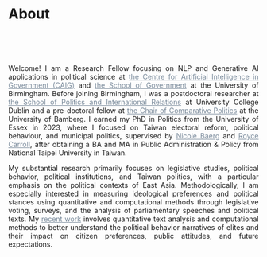 # About



    
<br/><br> <br> 

<div style="text-align: justify">
<!-- 
Welcome! I am currently a postdoctoral researcher at <a href="https://www.ucd.ie/spire/" style="color: #778899; text-decoration: underline;">University College Dublin</a> in the School of Politics and International Relations and <a href="https://www.nexsys-energy.ie/about-nexsys/" style="color: #778899; text-decoration: underline;">NexSys</a>, a cross-disciplinary project funded by Science Foundation Ireland. I am also a forthcoming Research Fellow in Natural Language Processing at <a href="https://www.birmingham.ac.uk/research/centre-for-artificial-intelligence-in-government/people" style="color: #778899; text-decoration: underline;" target="_blank">the Centre for Artificial Intelligence in Government (CAIG)</a> and <a href="https://www.birmingham.ac.uk/schools/government" style="color: #778899; text-decoration: underline;" target="_blank">the School of Government</a> at the University of Birmingham. I received my PhD in Political Science from the University of Essex in January 2023, following my BA and MA in Public Administration & Policy from National Taipei University in Taiwan. -->

Welcome! I am a Research Fellow focusing on NLP and Generative AI applications in political science at <a href="https://www.birmingham.ac.uk/staff/profiles/gov/liao-yen-chieh" style="color: #778899; text-decoration: underline;" target="_blank">the Centre for Artificial Intelligence in Government (CAIG)</a> and <a href="https://www.birmingham.ac.uk/schools/government" style="color: #778899; text-decoration: underline;" target="_blank">the School of Government</a> at the University of Birmingham. Before joining Birmingham, I was a postdoctoral researcher at <a href="https://www.ucd.ie/spire/" style="color: #778899; text-decoration: underline;">the School of Politics and International Relations</a> at University College Dublin and a pre-doctoral fellow at <a href="https://www.uni-bamberg.de/en/comparpol/faculty-and-staff/thomas-saalfeld/" style="color: #778899; text-decoration: underline;">the Chair of Comparative Politics</a> at the University of Bamberg. I earned my PhD in Politics from the University of Essex in 2023, where I focused on Taiwan electoral reform, political behaviour, and municipal politics, supervised by <a href="https://nicolebaerg.com" style="color: #778899; text-decoration: underline;" target="_blank">Nicole Baerg</a> and <a href="https://www.essex.ac.uk/people/CARRO40801/Royce-Carroll" style="color: #778899; text-decoration: underline;" target="_blank">Royce Carroll</a>, after obtaining a BA and MA in Public Administration & Policy from National Taipei University in Taiwan.

My substantial research primarily focuses on legislative studies, political behavior, political institutions, and Taiwan politics, with a particular emphasis on the political contexts of East Asia. Methodologically, I am especially interested in measuring ideological preferences and political stances using quantitative and computational methods through legislative voting, surveys, and the analysis of parliamentary speeches and political texts. My <a href="https://davidycliao.github.io/research/" style="color: #778899; text-decoration: underline;">recent work</a> involves quantitative text analysis and computational methods to better understand the political behavior narratives of elites and their impact on citizen preferences, public attitudes, and future expectations.



<!-- 
---
Embiyax Su Hug (太魯閣族語 Hello),  <img src="https://user-images.githubusercontent.com/1303154/88677602-1635ba80-d120-11ea-84d8-d263ba5fc3c0.gif" width="25" height="25" alt="hi">

我目前於[<span style="color:#778899">**丹麥奧胡斯大學文化與社會學院全球事務研究系**</span>](https://pure.au.dk/portal/en/persons/yenchieh-liao(0a64ba05-9c47-40b2-8ff6-c3d8aeab26f7).html)擔任博士後研究人員。在加入奧胡斯大學之前，也參與[<span style="color:#778899">**德國班貝格大學政治系比較政治研究中心**</span>](https://projectlacan.wordpress.com/team/)，協助執行德國與英國議會質詢資料之搜集、建立與自然語言分析之工作。 在碩士求學階段，關注台灣原住民族群政治、大族政治、資源分配與競爭等議題。在博士論文主題方面，我學習利用計算機社會科學方法，分析選舉制度如何改變台灣政黨競爭與肉桶立法代表行為，該論文計畫也獲得[<span style="color:#778899">**110年度台灣科技部人文及社會科學研究海外人才培育計畫**</span>](https://www.stpi.narl.org.tw/public/show?id=4b1141647ad2a353017af136d1ae0fa5)。 與此同時，也結合文本分析技術研究當代中國政治，以及利用開源預預訓練模型，分析社會運動及其對民主參與價值的影響。空閒之餘，喜歡跟我的伴侶研究如何做地道的重慶料理。 若同為原住民，未來也計畫繼續升學或出國進修，歡迎與我聯繫，希望能藉由過往的學習歷程提供個人淺見及協助。 -->





<div style="text-align: center">


<!-- [![Linkedin Badge](https://img.shields.io/badge/linkedin-0077B5?style=for-the-badge&logo=linkedin&logoColor=white)](https://www.linkedin.com/authwall?trk=gf&trkInfo=AQERrkO9JeuxgQAAAYGIXxZw-IMriZ16fxaCyQ9B4fcr8SgrQXFIA4WvPBytf98cJPl4KsPT6KiRHzqt-s3Ozl8_IoJ8cn9_lBY1_kQiozmVJV_bXf0xolwYZIIc_TwCBrvqjMU=&original_referer=https://davidycliao.github.io/&sessionRedirect=https%3A%2F%2Fwww.linkedin.com%2Fin%2Fdavid-yen-chieh-liao-51a0a3168%2F)
[![Twitter Badge](https://img.shields.io/badge/twitter-1DA1F2?style=for-the-badge&logo=twitter&logoColor=white)](https://twitter.com/liaoyenchieh)
[![Mail Badge](https://img.shields.io/badge/Gmail-D14836?style=for-the-badge&logo=gmail&logoColor=white)](mailto:davidycliao@gamil.com) -->


</div>

